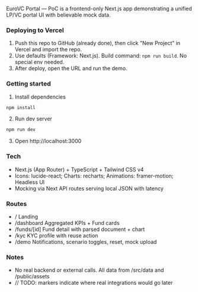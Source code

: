 EuroVC Portal — PoC is a frontend-only Next.js app demonstrating a unified LP/VC portal UI with believable mock data.

### Deploying to Vercel

1) Push this repo to GitHub (already done), then click "New Project" in Vercel and import the repo.
2) Use defaults (Framework: Next.js). Build command: `npm run build`. No special env needed.
3) After deploy, open the URL and run the demo.

### Getting started

1. Install dependencies
```bash
npm install
```
2. Run dev server
```bash
npm run dev
```
3. Open http://localhost:3000

### Tech
- Next.js (App Router) + TypeScript + Tailwind CSS v4
- Icons: lucide-react; Charts: recharts; Animations: framer-motion; Headless UI
- Mocking via Next API routes serving local JSON with latency

### Routes
- /            Landing
- /dashboard   Aggregated KPIs + Fund cards
- /funds/[id]  Fund detail with parsed document + chart
- /kyc         KYC profile with reuse action
- /demo        Notifications, scenario toggles, reset, mock upload

### Notes
- No real backend or external calls. All data from /src/data and /public/assets
- // TODO: markers indicate where real integrations would go later
